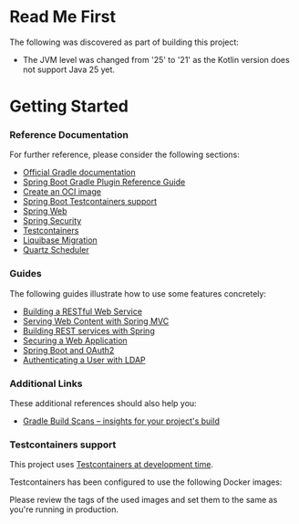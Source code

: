 # Read Me First
The following was discovered as part of building this project:

* The JVM level was changed from '25' to '21' as the Kotlin version does not support Java 25 yet.

# Getting Started

### Reference Documentation
For further reference, please consider the following sections:

* [Official Gradle documentation](https://docs.gradle.org)
* [Spring Boot Gradle Plugin Reference Guide](https://docs.spring.io/spring-boot/3.5.7-SNAPSHOT/gradle-plugin)
* [Create an OCI image](https://docs.spring.io/spring-boot/3.5.7-SNAPSHOT/gradle-plugin/packaging-oci-image.html)
* [Spring Boot Testcontainers support](https://docs.spring.io/spring-boot/3.5.7-SNAPSHOT/reference/testing/testcontainers.html#testing.testcontainers)
* [Spring Web](https://docs.spring.io/spring-boot/3.5.7-SNAPSHOT/reference/web/servlet.html)
* [Spring Security](https://docs.spring.io/spring-boot/3.5.7-SNAPSHOT/reference/web/spring-security.html)
* [Testcontainers](https://java.testcontainers.org/)
* [Liquibase Migration](https://docs.spring.io/spring-boot/3.5.7-SNAPSHOT/how-to/data-initialization.html#howto.data-initialization.migration-tool.liquibase)
* [Quartz Scheduler](https://docs.spring.io/spring-boot/3.5.7-SNAPSHOT/reference/io/quartz.html)

### Guides
The following guides illustrate how to use some features concretely:

* [Building a RESTful Web Service](https://spring.io/guides/gs/rest-service/)
* [Serving Web Content with Spring MVC](https://spring.io/guides/gs/serving-web-content/)
* [Building REST services with Spring](https://spring.io/guides/tutorials/rest/)
* [Securing a Web Application](https://spring.io/guides/gs/securing-web/)
* [Spring Boot and OAuth2](https://spring.io/guides/tutorials/spring-boot-oauth2/)
* [Authenticating a User with LDAP](https://spring.io/guides/gs/authenticating-ldap/)

### Additional Links
These additional references should also help you:

* [Gradle Build Scans – insights for your project's build](https://scans.gradle.com#gradle)

### Testcontainers support

This project uses [Testcontainers at development time](https://docs.spring.io/spring-boot/3.5.7-SNAPSHOT/reference/features/dev-services.html#features.dev-services.testcontainers).

Testcontainers has been configured to use the following Docker images:


Please review the tags of the used images and set them to the same as you're running in production.

